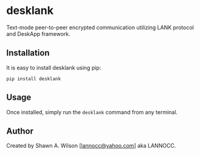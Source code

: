 # desklank

Text-mode peer-to-peer encrypted communication utilizing LANK protocol and
DeskApp framework.

## Installation

It is easy to install desklank using pip:
```
pip install desklank
```

## Usage

Once installed, simply run the `desklank` command from any terminal.

## Author

Created by Shawn A. Wilson [lannocc@yahoo.com] aka LANNOCC.

